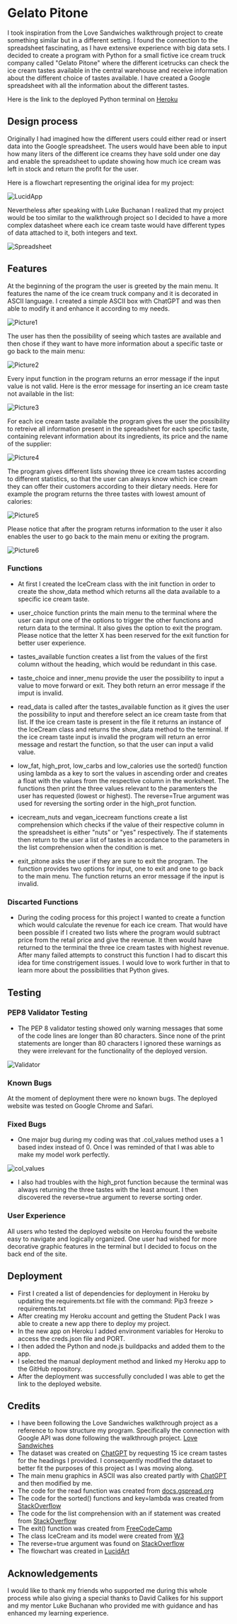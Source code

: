 # Gelato Pitone

I took inspiration from the Love Sandwiches walkthrough project to create something similar but in a different setting. I found the connection to the spreadsheet fascinating, as I have extensive experience with big data sets. I decided to create a program with Python for a small fictive ice cream truck company called "Gelato Pitone" where the different icetrucks can check the ice cream tastes available in the central warehouse and receive information about the different choice of tastes available. I have created a Google spreadsheet with all the information about the different tastes.

Here is the link to the deployed Python terminal on [Heroku](https://gelato-pitone-8a25ccdd7e11.herokuapp.com/) 

## Design process

Originally I had imagined how the different users could either read or insert data into the Google spreadsheet. The users would have been able to input how many liters of the different ice creams they have sold under one day and enable the spreadsheet to update showing how much ice cream was left in stock and return the profit for the user.

Here is a flowchart representing the original idea for my project:

![LucidApp](https://github.com/AlessandroRossi87/GelatoPitone/blob/main/assets/flowchart.png)

Nevertheless after speaking with Luke Buchanan I realized that my project would be too similar to the walkthrough project so I decided to have a more complex datasheet where each ice cream taste would have different types of data attached to it, both integers and text.

![Spreadsheet](https://github.com/AlessandroRossi87/GelatoPitone/blob/main/assets/spreadsheet.png)

## Features

At the beginning of the program the user is greeted by the main menu. It features the name of the ice cream truck company and it is decorated in ASCII language. I created a simple ASCII box with ChatGPT and was then able to modify it and enhance it according to my needs.

![Picture1](https://github.com/AlessandroRossi87/GelatoPitone/blob/main/assets/1mainmenu.png)

The user has then the possibility of seeing which tastes are available and then chose if they want to have more information about a specific taste or go back to the main menu:

![Picture2](https://github.com/AlessandroRossi87/GelatoPitone/blob/main/assets/2tastes.png)

Every input function in the program returns an error message if the input value is not valid. Here is the error message for inserting an ice cream taste not available in the list:

![Picture3](https://github.com/AlessandroRossi87/GelatoPitone/blob/main/assets/3error.png)

For each ice cream taste available the program gives the user the possibility to retreive all information present in the spreadsheet for each specific taste, containing relevant information about its ingredients, its price and the name of the supplier:

![Picture4](https://github.com/AlessandroRossi87/GelatoPitone/blob/main/assets/4tasteinfo.png)

The program gives different lists showing three ice cream tastes according to different statistics, so that the user can always know which ice cream they can offer their customers according to their dietary needs. Here for example the program returns the three tastes with lowest amount of calories:

![Picture5](https://github.com/AlessandroRossi87/GelatoPitone/blob/main/assets/5selection.png)

Please notice that after the program returns information to the user it also enables the user to go back to the main menu or exiting the program.

![Picture6](https://github.com/AlessandroRossi87/GelatoPitone/blob/main/assets/6exit.png)

### Functions

- At first I created the IceCream class with the init function in order to create the show_data method which returns all the data available to a specific ice cream taste.

- user_choice function prints the main menu to the terminal where the user can input one of the options to trigger the other functions and return data to the terminal. It also gives the option to exit the program. Please notice that the letter X has been reserved for the exit function for better user experience.

- tastes_available function creates a list from the values of the first column without the heading, which would be redundant in this case.

- taste_choice and inner_menu provide the user the possibility to input a value to move forward or exit. They both return an error message if the imput is invalid.

- read_data is called after the tastes_available function as it gives the user the possibility to input and therefore select an ice cream taste from that list. If the ice cream taste is present in the file it returns an instance of the IceCream class and returns the show_data method to the terminal. If the ice cream taste input is invalid the program will return an error message and restart the function, so that the user can input a valid value.

- low_fat, high_prot, low_carbs and low_calories use the sorted() function using lambda as a key to sort the values in ascending order and creates a float with the values from the respective column in the worksheet. The functions then print the three values relevant to the paramenters the user has requested (lowest or highest). The reverse=True argument was used for reversing the sorting order in the high_prot function.

- icecream_nuts and vegan_icecream functions create a list comprehension which checks if the value of their respective column in the spreadsheet is either "nuts" or "yes" respectively. The if statements then return to the user a list of tastes in accordance to the parameters in the list comprehension when the condition is met.

- exit_pitone asks the user if they are sure to exit the program. The function provides two options for input, one to exit and one to go back to the main menu. The function returns an error message if the input is invalid.

### Discarted Functions

- During the coding process for this project I wanted to create a function which would calculate the revenue for each ice cream. That would have been possible if I created two lists where the program would subtract price from the retail price and give the revenue. It then would have returned to the terminal the three ice cream tastes with highest revenue. After many failed attempts to construct this function I had to discart this idea for time constrigement issues. I would love to work further in that to learn more about the possibilities that Python gives.

## Testing

### PEP8 Validator Testing

- The PEP 8 validator testing showed only warning messages that some of the code lines are longer than 80 characters. Since none of the print statements are longer than 80 characters I ignored these warnings as they were irrelevant for the functionality of the deployed version.

![Validator](XXXXXXXXX)

### Known Bugs

At the moment of deployment there were no known bugs. The deployed website was tested on Google Chrome and Safari.

### Fixed Bugs

- One major bug during my coding was that .col_values method uses a 1 based index instead of 0. Once I was reminded of that I was able to make my model work perfectly.

![col_values](https://github.com/AlessandroRossi87/GelatoPitone/blob/main/assets/colvalues.png)

- I also had troubles with the high_prot function because the terminal was always returning the three tastes with the least amount. I then discovered the reverse=true argument to reverse sorting order.

### User Experience

All users who tested the deployed website on Heroku found the website easy to navigate and logically organized. One user had wished for more decorative graphic features in the terminal but I decided to focus on the back end of the site.

## Deployment

- First I created a list of dependencies for deployment in Heroku by updating the requirements.txt file with the command: Pip3 freeze > requirements.txt
- After creating my Heroku account and getting the Student Pack I was able to create a new app there to deploy my project.
- In the new app on Heroku I added environment variables for Heroku to access the creds.json file and PORT.
- I then added the Python and node.js buildpacks and added them to the app.
- I selected the manual deployment method and linked my Heroku app to the GitHub repository.
- After the deployment was successfully concluded I was able to get the link to the deployed website.

## Credits

- I have been following the Love Sandwiches walkthrough project as a reference to how structure my program. Specifically the connection with Google API was done following the walkthrough project. [Love Sandwiches](https://github.com/AlessandroRossi87/love-sandwiches)
- The dataset was created on [ChatGPT](https://chat.openai.com/auth/login) by requesting 15 ice cream tastes for the headings I provided. I consequently modified the dataset to better fit the purposes of this project as I was moving along.
- The main menu graphics in ASCII was also created partly with [ChatGPT](https://chat.openai.com/auth/login) and then modified by me.
- The code for the read function was created from [docs.gspread.org](https://docs.gspread.org/en/latest/user-guide.html#getting-all-values-from-a-row-or-a-column)
- The code for the sorted() functions and key=lambda was created from [StackOverflow](https://stackoverflow.com/questions/8966538/syntax-behind-sortedkey-lambda)
- The code for the list comprehension with an if statement was created from [StackOverflow](https://stackoverflow.com/questions/4260280/if-else-in-a-list-comprehension)
- The exit() function was created from [FreeCodeCamp](https://www.freecodecamp.org/news/python-exit-how-to-use-an-exit-function-in-python-to-stop-a-program/)
- The class IceCream and its model were created from [W3](https://www.w3schools.com/python/python_classes.asp)
- The reverse=true argument was found on [StackOverflow](https://stackoverflow.com/questions/35800325/where-can-i-put-reverse-true-to-reverse-sorting-order)
- The flowchart was created in [LucidArt](https://www.lucidart.com/)

## Acknowledgements
I would like to thank my friends who supported me during this whole process while also giving a special thanks to David Calikes for his support and my mentor Luke Buchanan who provided me with guidance and has enhanced my learning experience.
